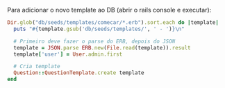 Para adicionar o novo template ao DB (abrir o rails console e executar):

```ruby
Dir.glob("db/seeds/templates/comecar/*.erb").sort.each do |template|
  puts "#{template.gsub('db/seeds/templates/', ' - ')}\n"

  # Primeiro deve fazer o parse do ERB, depois do JSON
  template = JSON.parse ERB.new(File.read(template)).result
  template['user'] = User.admin.first

  # Cria template
  Question::QuestionTemplate.create template
end
```
